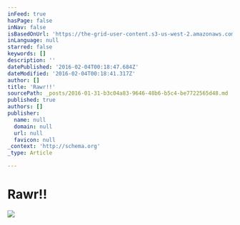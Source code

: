 ```yaml
---
inFeed: true
hasPage: false
inNav: false
isBasedOnUrl: 'https://the-grid-user-content.s3-us-west-2.amazonaws.com/b643a7fa-41f7-488e-aacd-2ef57d838757.png'
inLanguage: null
starred: false
keywords: []
description: ''
datePublished: '2016-02-04T00:18:47.684Z'
dateModified: '2016-02-04T00:18:41.317Z'
author: []
title: 'Rawr!!'
sourcePath: _posts/2016-01-31-b3c04a83-9646-48b6-b5c4-be7722565d48.md
published: true
authors: []
publisher:
  name: null
  domain: null
  url: null
  favicon: null
_context: 'http://schema.org'
_type: Article

---
```

# Rawr!!
![](https://s3-us-west-2.amazonaws.com/the-grid-img/p/a442bd6ad5a90256f54de8196fed1066d672ed0d.png)